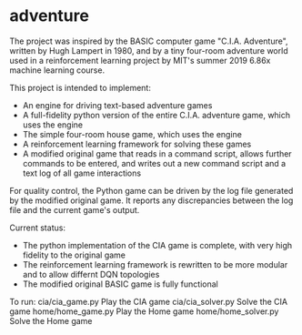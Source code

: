 # adventure

The project was inspired by the BASIC computer game "C.I.A. Adventure", written by Hugh Lampert in 1980, and by a tiny four-room adventure world used in a reinforcement learning project by MIT's summer 2019 6.86x machine learning course.

This project is intended to implement:
- An engine for driving text-based adventure games
- A full-fidelity python version of the entire C.I.A. adventure game, which uses the engine
- The simple four-room house game, which uses the engine
- A reinforcement learning framework for solving these games
- A modified original game that reads in a command script, allows further commands to be entered, and writes out a new command script and a text log of all game interactions

For quality control, the Python game can be driven by the log file generated by the modified original game. It reports any discrepancies between the log file and the current game's output.

Current status:
- The python implementation of the CIA game is complete, with very high fidelity to the original game
- The reinforcement learning framework is rewritten to be more modular and to allow differnt DQN topologies
- The modified original BASIC game is fully functional

To run:
  cia/cia_game.py     Play the CIA game
  cia/cia_solver.py   Solve the CIA game
  home/home_game.py   Play the Home game
  home/home_solver.py Solve the Home game
  
